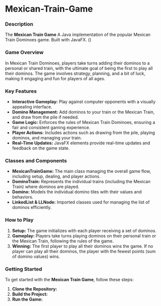 # Mexican-Train-Game


### Description
The **Mexican Train Game** A Java implementation of the popular Mexican Train Dominoes game. Built with JavaFX. ()

### Game Overview
In Mexican Train Dominoes, players take turns adding their dominos to a personal or shared train, with the ultimate goal of being the first to play all their dominos. The game involves strategy, planning, and a bit of luck, making it engaging and fun for players of all ages.

### Key Features
- **Interactive Gameplay:** Play against computer opponents with a visually appealing interface.
- **Domino Management:** Add dominos to your train or the Mexican Train, and draw from the pile if needed.
- **Game Logic:** Enforces the rules of Mexican Train Dominoes, ensuring a fair and consistent gaming experience.
- **Player Actions:** Includes actions such as drawing from the pile, playing dominos, and managing your train.
- **Real-Time Updates:** JavaFX elements provide real-time updates and feedback on the game state.

### Classes and Components
- **MexicanTrainGame:** The main class managing the overall game flow, including setup, dealing, and player actions.
- **DominoTrain:** Represents the individual trains (including the Mexican Train) where dominos are played.
- **Domino:** Models the individual domino tiles with their values and behaviors.
- **LinkedList & LLNode:** Imported classes used for managing the list of dominos efficiently.

### How to Play
1. **Setup:** The game initializes with each player receiving a set of dominos.
2. **Gameplay:** Players take turns playing dominos on their personal train or the Mexican Train, following the rules of the game.
3. **Winning:** The first player to play all their dominos wins the game. If no player can play all their dominos, the player with the fewest points (sum of domino values) wins.

### Getting Started
To get started with the **Mexican Train Game**, follow these steps:
1. **Clone the Repository:** ` `
2. **Build the Project:** ` `
3. **Run the Game:** ` `
